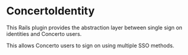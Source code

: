 ConcertoIdentity
================

This Rails plugin provides the abstraction layer between single sign on identities and Concerto users.

This allows Concerto users to sign on using multiple SSO methods.